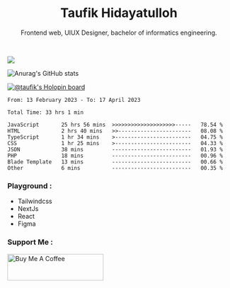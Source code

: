 
<h1 align="center">
  <b>Taufik Hidayatulloh</b>
</h1>
<p align="center">
   Frontend web, UIUX Designer, bachelor of informatics engineering.
 </p>
<br/>


![](https://komarev.com/ghpvc/?username=Taufik-H&color=red)

![Anurag's GitHub stats](https://github-readme-stats.vercel.app/api?username=Taufik-H&show_icons=true&theme=dracula&border_radius=5)



[![@taufik's Holopin board](https://holopin.me/taufik)](https://holopin.io/@taufik)

<!--START_SECTION:waka-->

```text
From: 13 February 2023 - To: 17 April 2023

Total Time: 33 hrs 1 min

JavaScript       25 hrs 56 mins  >>>>>>>>>>>>>>>>>>>>-----   78.54 %
HTML             2 hrs 40 mins   >>-----------------------   08.08 %
TypeScript       1 hr 34 mins    >------------------------   04.75 %
CSS              1 hr 25 mins    >------------------------   04.33 %
JSON             38 mins         -------------------------   01.93 %
PHP              18 mins         -------------------------   00.96 %
Blade Template   13 mins         -------------------------   00.66 %
Other            6 mins          -------------------------   00.35 %
```

<!--END_SECTION:waka-->
### Playground :
- Tailwindcss
- NextJs
- React
- Figma

### Support Me :
<a href="https://www.buymeacoffee.com/opik" target="_blank"><img src="https://cdn.buymeacoffee.com/buttons/v2/default-yellow.png" alt="Buy Me A Coffee" style="height: 60px !important;width: 217px !important;" ></a>
